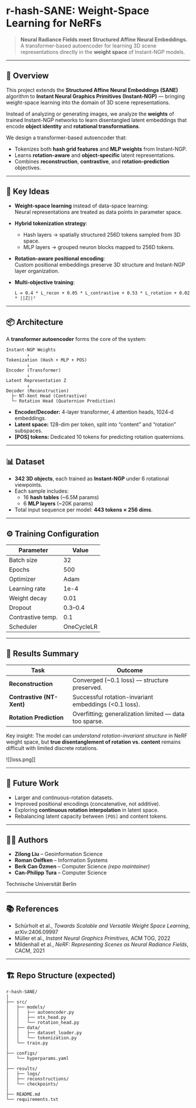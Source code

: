 # r-hash-SANE: Weight-Space Learning for NeRFs

> **Neural Radiance Fields meet Structured Affine Neural Embeddings.**  
> A transformer-based autoencoder for learning 3D scene representations directly in the **weight space** of Instant-NGP models.

---

## 🚀 Overview

This project extends the **Structured Affine Neural Embeddings (SANE)** algorithm to **Instant Neural Graphics Primitives (Instant-NGP)** — bringing weight-space learning into the domain of 3D scene representations.

Instead of analyzing or generating images, we analyze the **weights** of trained Instant-NGP networks to learn disentangled latent embeddings that encode **object identity** and **rotational transformations**.  

We design a transformer-based autoencoder that:
- Tokenizes both **hash grid features** and **MLP weights** from Instant-NGP.
- Learns **rotation-aware** and **object-specific** latent representations.
- Combines **reconstruction**, **contrastive**, and **rotation-prediction** objectives.

---

## 🧠 Key Ideas

- **Weight-space learning** instead of data-space learning:  
  Neural representations are treated as data points in parameter space.

- **Hybrid tokenization strategy**:  
  - Hash layers → spatially structured 256D tokens sampled from 3D space.  
  - MLP layers → grouped neuron blocks mapped to 256D tokens.

- **Rotation-aware positional encoding**:  
  Custom positional embeddings preserve 3D structure and Instant-NGP layer organization.

- **Multi-objective training**:
  ```
  L = 0.4 * L_recon + 0.05 * L_contrastive + 0.53 * L_rotation + 0.02 * ||Z||²
  ```

---

## 📦 Architecture

A **transformer autoencoder** forms the core of the system:

```
Instant-NGP Weights
        ↓
Tokenization (Hash + MLP + POS)
        ↓
Encoder (Transformer)
        ↓
Latent Representation Z
        ↓
Decoder (Reconstruction)
  ├─ NT-Xent Head (Contrastive)
  └─ Rotation Head (Quaternion Prediction)
```

- **Encoder/Decoder:** 4-layer transformer, 4 attention heads, 1024-d embeddings.  
- **Latent space:** 128-dim per token, split into “content” and “rotation” subspaces.  
- **[POS] tokens:** Dedicated 10 tokens for predicting rotation quaternions.  

---

## 📊 Dataset

- **342 3D objects**, each trained as **Instant-NGP** under 6 rotational viewpoints.  
- Each sample includes:
  - 16 **hash tables** (~6.5M params)
  - 6 **MLP layers** (~20K params)
- Total input sequence per model: **443 tokens × 256 dims**.  

---

## ⚙️ Training Configuration

| Parameter | Value |
|------------|--------|
| Batch size | 32 |
| Epochs | 500 |
| Optimizer | Adam |
| Learning rate | 1e-4 |
| Weight decay | 0.01 |
| Dropout | 0.3–0.4 |
| Contrastive temp. | 0.1 |
| Scheduler | OneCycleLR |

---

## 🧩 Results Summary

| Task | Outcome |
|------|----------|
| **Reconstruction** | Converged (~0.1 loss) — structure preserved. |
| **Contrastive (NT-Xent)** | Successful rotation-invariant embeddings (<0.1 loss). |
| **Rotation Prediction** | Overfitting; generalization limited — data too sparse. |

Key insight: The model can *understand rotation-invariant structure* in NeRF weight space, but **true disentanglement of rotation vs. content** remains difficult with limited discrete rotations.

![[loss.png]]

---

## 🧭 Future Work

- Larger and continuous-rotation datasets.  
- Improved positional encodings (concatenative, not additive).  
- Exploring **continuous rotation interpolation** in latent space.  
- Rebalancing latent capacity between `[POS]` and content tokens.  

---

## 🧑‍💻 Authors

- **Zilong Liu** – Geoinformation Science  
- **Roman Oelfken** – Information Systems  
- **Berk Can Özmen** – Computer Science *(repo maintainer)*  
- **Can-Philipp Tura** – Computer Science  

Technische Universität Berlin  

---

## 📚 References

- Schürholt et al., *Towards Scalable and Versatile Weight Space Learning*, arXiv:2406.09997  
- Müller et al., *Instant Neural Graphics Primitives*, ACM TOG, 2022  
- Mildenhall et al., *NeRF: Representing Scenes as Neural Radiance Fields*, CACM, 2021  

---

## 🏗️ Repo Structure (expected)

```
r-hash-SANE/
│
├── src/
│   ├── models/
│   │   ├── autoencoder.py
│   │   ├── ntx_head.py
│   │   └── rotation_head.py
│   ├── data/
│   │   ├── dataset_loader.py
│   │   └── tokenization.py
│   └── train.py
│
├── configs/
│   └── hyperparams.yaml
│
├── results/
│   ├── logs/
│   ├── reconstructions/
│   └── checkpoints/
│
├── README.md
└── requirements.txt
```
